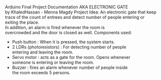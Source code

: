 Arduino	Final	Project	Documentation
AKA	ELECTRONIC	GATE 					
by KhaledHassan - Menna	Magdy
Project	Idea:
An	electronic	gate	that	keep	trace	of	the	count	of	entrees	
and	detect	number	of	people	entering	or	exiting	the	place.	
In	addition,	an	alarm	is	fired	whenever	the	room	is	
overcrowded and	the	door	is	closed	as	well.
Components	used:
- Push	button	:	When	it is	pressed,	the	system	starts.
- 2	LDRs	(photoresistors)	:	For	detecting	number	of	people	
entering	and leaving	the	room.
- Servo	motor	:	acts	as	a	gate	for	the	room.	Opens	whenever	
someone	is	entering	or	leaving	the	room.
- Buzzer	:	fires	an	alarm	whenever	number	of	people	inside	
the	room	exceeds	5	persons.
